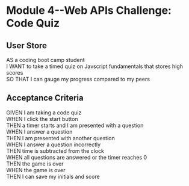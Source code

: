 # Module 4--Web APIs Challenge: Code Quiz

## User Store

AS a coding boot camp student  
I WANT to take a timed quiz on Javscript fundamentals that stores high scores  
SO THAT I can gauge my progress compared to my peers

## Acceptance Criteria

GIVEN I am taking a code quiz  
WHEN I click the start button  
THEN a timer starts and I am presented with a question  
WHEN I answer a question  
THEN I am presented with another question  
WHEN I answer a question incorrectly  
THEN time is subtracted from the clock  
WHEN all questions are answered or the timer reaches 0  
THEN the game is over  
WHEN the game is over  
THEN I can save my initials and score
